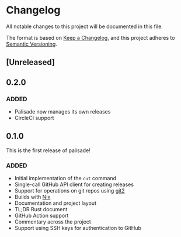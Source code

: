# Changelog
All notable changes to this project will be documented in this file.

The format is based on [Keep a Changelog](https://keepachangelog.com/en/1.0.0/),
and this project adheres to [Semantic Versioning](https://semver.org/spec/v2.0.0.html).

## [Unreleased]

## 0.2.0

### ADDED

- Palisade now manages its own releases
- CircleCI support

## 0.1.0

This is the first release of palisade!

### ADDED

- Initial implementation of the `cut` command
- Single-call GitHub API client for creating releases
- Support for operations on git repos using
  [git2](https://docs.rs/git2/0.13.6/git2/)
- Builds with [Nix](https://nixos.org/nix)
- Documentation and project layout
- TL;DR Rust document
- GitHub Action support
- Commentary across the project
- Support using SSH keys for authentication to GitHub
